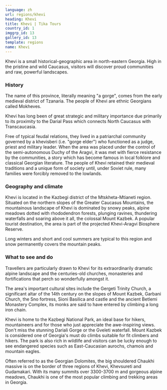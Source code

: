 ```yaml
---
language: zh
url: regions/khevi
heading: Khevi
title: Khevi | Tika Tours
country_id: 1
imggrp_id: 13
gallery_id: 13
template: regions
name: Khevi
---
```

<div class="row content-row"><!-- 1196 (1)-->

</div>

<div class="row content-row"><!-- 1197 (2)-->
<div class="col-xs-12"><!-- 1591 -->

Khevi is a small historical\-geographic area in north\-eastern Georgia. High in the
pristine and wild Caucasus, visitors will discover proud communities and raw, powerful
landscapes.

</div>

</div>

<div class="row content-row"><!-- 1198 (4)-->
<div class="col-xs-12 col-sm-6 col-md-6"><!-- 1592 -->

### History


The name of this province, literally meaning "a gorge", comes from the early medieval
district of Tzanaria. The people of Khevi are ethnic Georgians called Mokheves.

Khevi has long been of great strategic and military importance due primarily to its
proximity to the Darial Pass which connects North Caucasus with Transcaucasia.

Free of typical feudal relations, they lived in a patriarchal community governed
by a khevisberi (i.e. "gorge elder") who functioned as a judge, priest and military
leader. When the area was placed under the control of the semi\-autonomous Duchy
of the Aragvi, it was met with fierce resistance by the communities, a story which
has become famous in local folklore and classical Georgian literature. The people
of Khevi retained their medieval traditions and a unique form of society until,
under Soviet rule, many families were forcibly removed to the lowlands.

### Geography and climate


Khevi is located in the Kazbegi district of the Mtskheta\-Mtianeti region. Situated
on the northern slopes of the Greater Caucasus Mountains, the mountainous landscape
of Khevi is dominated by snowy peaks, alpine meadows dotted with rhododendron forests,
plunging ravines, thundering waterfalls and soaring above it all, the colossal Mount
Kazbek. A popular tourist destination, the area is part of the projected Khevi\-Aragvi
Biosphere Reserve.

Long winters and short and cool summers are typical to this region and snow permanently
covers the mountain peaks.

</div>

<div class="col-xs-12 col-sm-6 col-md-6"><!-- 1593 -->

### What to see and do


Travellers are particularly drawn to Khevi for its extraordinarily dramatic alpine
landscape and the centuries\-old churches, monasteries and fortifications that perch
so wonderfully amongst it.

The area's important cultural sites include the Gergeti Trinity Church, a significant
altar of the 14th century on the slopes of Mount Kazbek, Garbani Church, the Sno
fortress, Sioni Basilica and castle and the ancient Betlemi Monastery Complex, its
monks are said to have entered by climbing a long iron chain.

Khevi is home to the Kazbegi National Park, an ideal base for hikers, mountaineers
and for those who just appreciate the awe\-inspiring views. Don't miss the stunning
Dariali Gorge or the Gveleti waterfall. Mount Kazbek is considered one of Georgia's
must do climbs suitable for fit climbers and hikers. The park is also rich in wildlife
and visitors can be lucky enough to see endangered species such as East\-Caucasian
aurochs, chamois and mountain eagles.

Often referred to as the Georgian Dolomites, the big shouldered Chaukhi massive is
on the border of three regions of Khevi, Khevsureti and Gudamakari. With its many
summits over 3300\-3700 m and gorgeous alpine meadows, Chaukhi is one of the most
popular climbing and trekking areas in Georgia.

</div>

</div>
